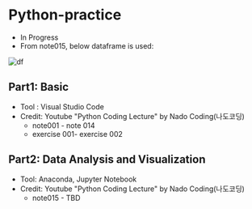 # Python-practice
- In Progress
- From note015, below dataframe is used:

![df](https://user-images.githubusercontent.com/91002274/196036209-5749b56d-ef46-44e6-9c6f-20421492495b.png)

## Part1: Basic
- Tool : Visual Studio Code
- Credit: Youtube "Python Coding Lecture" by Nado Coding(나도코딩)
    - note001 - note 014
    - exercise 001- exercise 002

## Part2: Data Analysis and Visualization
- Tool: Anaconda, Jupyter Notebook
- Credit: Youtube "Python Coding Lecture" by Nado Coding(나도코딩)
    - note015 - TBD
